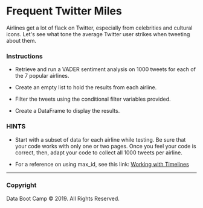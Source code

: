 # Frequent Twitter Miles

Airlines get a lot of flack on Twitter, especially from celebrities and cultural icons. Let's see what tone the average Twitter user strikes when tweeting about them.

### Instructions

* Retrieve and run a VADER sentiment analysis on 1000 tweets for each of the 7 popular airlines.

* Create an empty list to hold the results from each airline.

* Filter the tweets using the conditional filter variables provided.

* Create a DataFrame to display the results.

### HINTS

* Start with a subset of data for each airline while testing. Be sure that your code works with only one or two pages. Once you feel your code is correct, then, adapt your code to collect all 1000 tweets per airline.

* For a reference on using max_id, see this link: [Working with Timelines](https://developer.twitter.com/en/docs/tweets/timelines/guides/working-with-timelines)

- - -

### Copyright

Data Boot Camp © 2019. All Rights Reserved.
